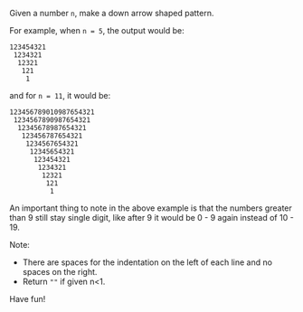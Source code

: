 Given a number `n`, make a down arrow shaped pattern.

For example, when `n = 5`, the output would be:

    123454321
     1234321
      12321
       121
        1

and for `n = 11`, it would be:

    123456789010987654321
     1234567890987654321
      12345678987654321
       123456787654321
        1234567654321
         12345654321
          123454321
           1234321
            12321
             121
              1
              
An important thing to note in the above example is that the numbers greater than 9 still stay single digit, like after 9 it would be 0 - 9 again instead of 10 - 19.

Note: 
- There are spaces for the indentation on the left of each line and no spaces on the right.
- Return ```""``` if given n<1.

                
Have fun!
